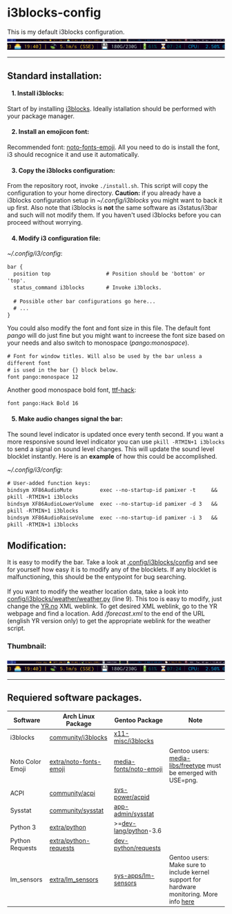# i3blocks-config
This is my default i3blocks configuration.
![Thumbnail1](resources/i3blocks-thumbnail-5.png)
<br/>
![Thumbnail2](resources/i3blocks-thumbnail-6.png)
***

<h2> Standard installation: </h2>

<h4> &nbsp;&nbsp; 1. Install i3blocks: </h4>

Start of by installing [i3blocks](https://www.archlinux.org/packages/community/x86_64/i3blocks/). Ideally istallation should be performed with your package manager.

<h4> &nbsp;&nbsp; 2. Install an emojicon font: </h4>

Recommended font: [noto-fonts-emoji](https://www.archlinux.org/packages/extra/any/noto-fonts-emoji/). All you need to do is install the font, i3 should recognice it and use it automatically.

<h4> &nbsp;&nbsp; 3. Copy the i3blocks configuration: </h4>

From the repository root, invoke `./install.sh`. This script will copy the configuration to your home directory. __Caution:__ if you already have a i3blocks configuration setup in *~/.config/i3blocks* you might want to back it up first. Also note that i3blocks is __not__ the same software as i3status/i3bar and such will not modify them. If you haven't used i3blocks before you can proceed without worrying.

<h4> &nbsp;&nbsp; 4. Modify i3 configuration file: </h4>

*~/.config/i3/config*:
```
bar {
  position top                  # Position should be 'bottom' or 'top'.
  status_command i3blocks       # Invoke i3blocks.

  # Possible other bar configurations go here...
  # ...
}
```
You could also modify the font and font size in this file. The default font *pango* will do just fine but you might want to increese the font size based on your needs and also switch to monospace (*pango:monospace*).
```
# Font for window titles. Will also be used by the bar unless a different font
# is used in the bar {} block below.
font pango:monospace 12
```
Another good monospace bold font, [ttf-hack](https://www.archlinux.org/packages/extra/any/ttf-hack/):
```
font pango:Hack Bold 16
```

<h4> &nbsp;&nbsp; 5. Make audio changes signal the bar: </h4>

The sound level indicator is updated once every tenth second. If you want a more responsive sound level indicator you can use `pkill -RTMIN+1 i3blocks` to send a signal on sound level changes. This will update the sound level blocklet instantly. Here is an __example__ of how this could be accomplished.

*~/.config/i3/config*:
```
# User-added function keys:
bindsym XF86AudioMute         exec --no-startup-id pamixer -t     && pkill -RTMIN+1 i3blocks
bindsym XF86AudioLowerVolume  exec --no-startup-id pamixer -d 3   && pkill -RTMIN+1 i3blocks
bindsym XF86AudioRaiseVolume  exec --no-startup-id pamixer -i 3   && pkill -RTMIN+1 i3blocks
```

<h2> Modification: </h2>

It is easy to modify the bar. Take a look at [.config/i3blocks/config](https://github.com/miklhh/i3blocks-config/blob/master/.config/i3blocks/config) and see for yourself how easy it is to modify any of the blocklets. If any blocklet is malfunctioning, this should be the entypoint for bug searching.
<br/> <br/>
If you want to modify the weather location data, take a look into [config/i3blocks/weather/weather.py](.config/i3blocks/weather/weather.py) (line 9). This too is easy to modify, just change the [YR.no](yr.no) XML weblink. To get desired XML weblink, go to the YR webpage and find a location. Add */forecast.xml* to the end of the URL (english YR version only) to get the appropriate weblink for the weather script.


<h3>Thumbnail:</h3>

![Thumbnail1](resources/i3blocks-thumbnail-5.png)
<br/>
![Thumbnail2](resources/i3blocks-thumbnail-6.png)
***

<h2>Requiered software packages.</h2>

| Software          | Arch Linux Package | Gentoo Package       | Note |
|-------------------|--------------------|----------------------|------|
| i3blocks          | [community/i3blocks](https://www.archlinux.org/packages/community/x86_64/i3blocks/)       | [x11-misc/i3blocks](https://packages.gentoo.org/packages/x11-misc/i3blocks)           |       |
| Noto Color Emoji  | [extra/noto-fonts-emoji](https://www.archlinux.org/packages/extra/any/noto-fonts-emoji/)  | [media-fonts/noto-emoji](https://packages.gentoo.org/packages/media-fonts/noto-emoji) | Gentoo users: [media-libs/freetype](https://packages.gentoo.org/packages/media-libs/freetype) must be emerged with USE=png. |
| ACPI              | [community/acpi](https://www.archlinux.org/packages/community/x86_64/acpi/)               | [sys-power/acpid](https://packages.gentoo.org/packages/sys-power/acpid)               |       |
| Sysstat           | [community/sysstat](https://www.archlinux.org/packages/community/x86_64/sysstat/)         | [app-admin/sysstat](https://packages.gentoo.org/packages/app-admin/sysstat)           |       |
| Python 3          | [extra/python](https://www.archlinux.org/packages/extra/x86_64/python/)                   | >=[dev-lang/python](https://packages.gentoo.org/packages/dev-lang/python)-3.6         |       |
| Python Requests   | [extra/python-requests](https://www.archlinux.org/packages/extra/any/python-requests/)    | [dev-python/requests](https://packages.gentoo.org/packages/dev-python/requests)       |       |
| lm_sensors        | [extra/lm_sensors](https://www.archlinux.org/packages/extra/x86_64/lm_sensors/)           | [sys-apps/lm-sensors](https://packages.gentoo.org/packages/sys-apps/lm-sensors)       | Gentoo users: Make sure to include kernel support for hardware monitoring. More info [here](https://wiki.gentoo.org/wiki/Lm_sensors) |

